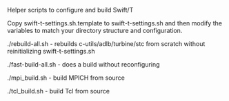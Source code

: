 Helper scripts to configure and build Swift/T

Copy swift-t-settings.sh.template to swift-t-settings.sh and then modify
the variables to match your directory structure and configuration.

./rebuild-all.sh - rebuilds c-utils/adlb/turbine/stc from scratch without
reinitializing swift-t-settings.sh

./fast-build-all.sh - does a build without reconfiguring

./mpi_build.sh - build MPICH from source

./tcl_build.sh - build Tcl from source
